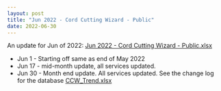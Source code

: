 ```yaml
---
layout: post
title: "Jun 2022 - Cord Cutting Wizard - Public"
date: 2022-06-30
---
```

<p>An update for Jun of 2022: <a href="/May 2022 - Cord Cutting Wizard - Public.xlsx">Jun 2022 - Cord Cutting Wizard - Public.xlsx</a>
  <p>
    <ul>
      <li>Jun 1 - Starting off same as end of May 2022
      <li>Jun 17 - mid-month update, all services updated. 
      <li>Jun 30 - Month end update. All services updated. See the change log for the database <a href="/CCW_Trend.xlsx">CCW_Trend.xlsx</a>
    </ul>
